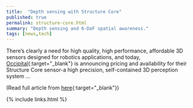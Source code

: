 ```yaml
---
title:  "Depth sensing with Structure Core"
published: true
permalink: structure-core.html
summary: "Depth sensing and 6-DoF spatial awareness."
tags: [news,tech]
---
```


There’s clearly a need for high quality, high performance, affordable 3D sensors designed for robotics applications, and today, [Occipital](https://structure.io/structure-core){:target="_blank"} is announcing pricing and availability for their Structure Core sensor-a high precision, self-contained 3D perception system ...

(Read full article from [here](https://spectrum.ieee.org/automaton/robotics/robotics-hardware/occipital-announces-availability-of-structure-core-3d-sensor){:target="_blank"})


{% include links.html %}
